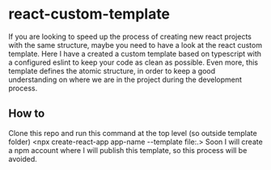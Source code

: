 # react-custom-template
If you are looking to speed up the process of creating new react projects with the same structure, maybe you need to have a look at the react custom template.
Here I have a created a custom template based on typescript with a configured eslint to keep your code as clean as possible. Even more, this template defines the atomic structure, in order to keep a good understanding on where we are in the project during the development process.

## How to
Clone this repo and run this command at the top level (so outside template folder) <npx create-react-app app-name --template file:.>
Soon I will create a npm account where I will publish this template, so this process will be avoided.
